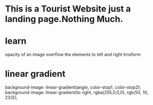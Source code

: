 # This is a Tourist Website just a landing page.Nothing Much. 

# learn 
opacity of an image
overflow the elements to left and right
trnsform

# linear gradient
background-image: linear-gradient(angle, color-stop1, color-stop2);
background-image: linear-gradient(to right, rgba(255,0,0,0), rgb(50, 10, 233));

